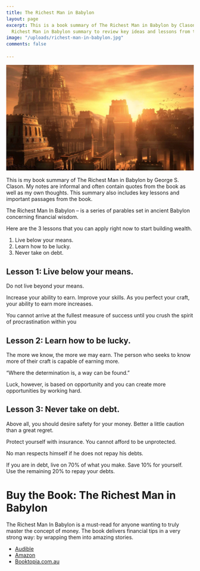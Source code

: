 ```yaml
---
title: The Richest Man in Babylon
layout: page
excerpt: This is a book summary of The Richest Man in Babylon by Clason. Read this
  Richest Man in Babylon summary to review key ideas and lessons from the book.
image: "/uploads/richest-man-in-babylon.jpg"
comments: false

---
```

![](/uploads/richest-man-in-babylon.jpg)

This is my book summary of The Richest Man in Babylon by George S. Clason. My notes are informal and often contain quotes from the book as well as my own thoughts. This summary also includes key lessons and important passages from the book.

The Richest Man In Babylon – is a series of parables set in ancient Babylon concerning financial wisdom.

Here are the 3 lessons that you can apply right now to start building wealth.

1. Live below your means.
2. Learn how to be lucky.
3. Never take on debt.

## Lesson 1: Live below your means.

Do not live beyond your means.

Increase your ability to earn. Improve your skills. As you perfect your craft, your ability to earn more increases.

You cannot arrive at the fullest measure of success until you crush the spirit of procrastination within you

## Lesson 2: Learn how to be lucky.

The more we know, the more we may earn. The person who seeks to know more of their craft is capable of earning more.

“Where the determination is, a way can be found.”

Luck, however, is based on opportunity and you can create more opportunities by working hard.

## Lesson 3: Never take on debt.

Above all, you should desire safety for your money. Better a little caution than a great regret.

Protect yourself with insurance. You cannot afford to be unprotected.

No man respects himself if he does not repay his debts.

If you are in debt, live on 70% of what you make. Save 10% for yourself. Use the remaining 20% to repay your debts.

# Buy the Book: The Richest Man in Babylon

The Richest Man In Babylon is a must-read for anyone wanting to truly master the concept of money. The book delivers financial tips in a very strong way: by wrapping them into amazing stories.

* [Audible](https://www.audible.com.au/pd/The-Richest-Man-in-Babylon-Audiobook/B01M0GUNC0?source_code=M2MORSH051016002X&ipRedirectOverride=true&ipRedirectOverride=true&gclid=CjwKEAjw__fnBRCNpvH8iqy4xl4SJAC4XERPosbzzDYA5QuHp1cbX1Zexu1Ky5Z8YqTDHiJTRNe_fBoCSYPw_wcB&gclsrc=aw.ds)
* [Amazon](https://www.amazon.com/Richest-Man-Babylon-Ancients-Inspiring-ebook/dp/B07BB5N17S)
* [Booktopia.com.au](https://www.booktopia.com.au/the-richest-man-in-babylon-george-s-clason/prod9780451205360.html?source=pla&gclid=CjwKEAjw__fnBRCNpvH8iqy4xl4SJAC4XERPLqhbGqJGKHY7XSjG6kwJ0H_x9PtD3Q1koXnhehwGkhoCSRnw_wcB)